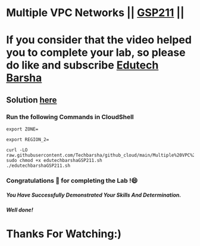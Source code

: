 # Multiple VPC Networks || [GSP211](https://www.cloudskillsboost.google/focuses/5019?parent=catalog) ||

# If you consider that the video helped you to complete your lab, so please do like and subscribe [Edutech Barsha](https://www.youtube.com/@edutechbarsha)
## Solution [here](https://youtu.be/markO68BtxM)

### Run the following Commands in CloudShell

```
export ZONE=

export REGION_2=

curl -LO raw.githubusercontent.com/Techbarsha/github_cloud/main/Multiple%20VPC%20Networks/edutechbarshaGSP211.sh
sudo chmod +x edutechbarshaGSP211.sh
./edutechbarshaGSP211.sh
```

### Congratulations 🎉 for completing the Lab !😄

##### *You Have Successfully Demonstrated Your Skills And Determination.*

#### *Well done!*

# Thanks For Watching:)
